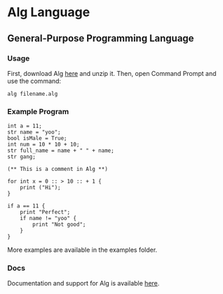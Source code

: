 # Alg Language
## General-Purpose Programming Language

### Usage
First, download Alg [here](https://alglanguage.github.io/download) and unzip it.
Then, open Command Prompt and use the command:
```
alg filename.alg
```

### Example Program
```
int a = 11;
str name = "yoo";
bool isMale = True;
int num = 10 * 10 + 10;
str full_name = name + " " + name;
str gang;

(** This is a comment in Alg **)

for int x = 0 :: > 10 :: + 1 {
    print ("Hi");
}

if a == 11 {
	print "Perfect";
	if name != "yoo" {
		print "Not good";
	}
}
```
More examples are available in the examples folder.

### Docs
Documentation and support for Alg is available [here](https://alglanguage.github.io/docs).
